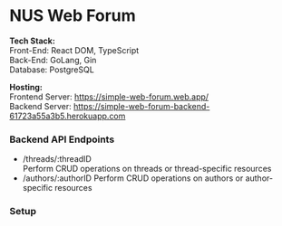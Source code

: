 # NUS Web Forum

**Tech Stack:**  
Front-End: React DOM, TypeScript  
Back-End: GoLang, Gin  
Database: PostgreSQL

**Hosting:**  
Frontend Server: https://simple-web-forum.web.app/  
Backend Server: https://simple-web-forum-backend-61723a55a3b5.herokuapp.com

### Backend API Endpoints  
- /threads/:threadID  
Perform CRUD operations on threads or thread-specific resources
- /authors/:authorID
Perform CRUD operations on authors or author-specific resources

### Setup  
